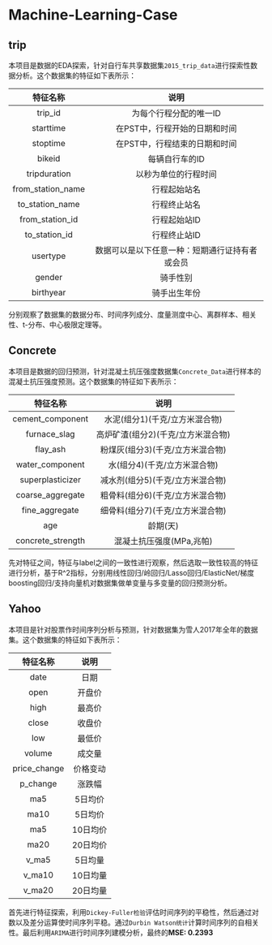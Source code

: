 # Machine-Learning-Case
## trip
本项目是数据的EDA探索，针对自行车共享数据集`2015_trip_data`进行探索性数据分析。这个数据集的特征如下表所示：

特征名称  | 说明|
| :------------: |:---------------:|
trip_id  | 为每个行程分配的唯一ID |
starttime  | 在PST中，行程开始的日期和时间 |
stoptime  | 在PST中，行程结束的日期和时间 |
bikeid  | 每辆自行车的ID |
tripduration  | 以秒为单位的行程时间 |
from_station_name  | 行程起始站名 |
to_station_name  | 行程终止站名 |
from_station_id  | 行程起始站ID |
to_station_id  | 行程终止站ID |
usertype  | 数据可以是以下任意一种：短期通行证持有者或会员 |
gender  | 骑手性别 |
birthyear  | 骑手出生年份 |

分别观察了数据集的数据分布、时间序列成分、度量测度中心、离群样本、相关性、t-分布、中心极限定理等。
## Concrete
本项目是数据的回归预测，针对混凝土抗压强度数据集`Concrete_Data`进行样本的混凝土抗压强度预测。这个数据集的特征如下表所示：

特征名称  | 说明|
| :------------: |:---------------:|
cement_component  | 水泥(组分1)(千克/立方米混合物) |
furnace_slag  | 高炉矿渣(组分2)(千克/立方米混合物) |
flay_ash  | 粉煤灰(组分3)(千克/立方米混合物) |
water_component  | 水(组分4)(千克/立方米混合物) |
superplasticizer  | 减水剂(组分5)(千克/立方米混合物) |
coarse_aggregate  | 粗骨料(组分6)(千克/立方米混合物) |
fine_aggregate  | 细骨料(组分7)(千克/立方米混合物) |
age  | 龄期(天) |
concrete_strength  | 混凝土抗压强度(MPa,兆帕) |

先对特征之间，特征与label之间的一致性进行观察，然后选取一致性较高的特征进行分析，基于R^2指标，分别用线性回归/岭回归/Lasso回归/ElasticNet/梯度boosting回归/支持向量机对数据集做单变量与多变量的回归预测分析。
## Yahoo
本项目是针对股票作时间序列分析与预测，针对数据集为雪人2017年全年的数据集。这个数据集的特征如下表所示：

特征名称  | 说明|
| :------------: |:---------------:|
date  | 日期  |
open  | 开盘价  |
high  | 最高价  |
close  | 收盘价  |
low  | 最低价  |
volume  | 成交量  |
price_change  | 价格变动   |
p_change  | 涨跌幅   |
ma5  | 5日均价  |
ma10  | 5日均价  |
ma5  | 10日均价  |
ma20  | 20日均价  |
v_ma5  | 5日均量  |
v_ma10  | 10日均量  |
v_ma20  | 20日均量  |

首先进行特征探索，利用`Dickey-Fuller检验`评估时间序列的平稳性，然后通过对数以及差分运算使时间序列平稳。通过`Durbin Watson统计`计算时间序列的自相关性。最后利用`ARIMA`进行时间序列建模分析，最终的**MSE: 0.2393**
